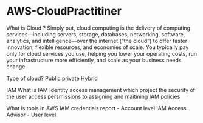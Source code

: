 # AWS-CloudPractitiner

What is Cloud ?
Simply put, cloud computing is the delivery of computing services—including servers, storage, databases, networking, software, analytics, and intelligence—over the internet (“the cloud”) to offer faster innovation, flexible resources, and economies of scale. You typically pay only for cloud services you use, helping you lower your operating costs, run your infrastructure more efficiently, and scale as your business needs change.

Type of cloud?
Public
private 
Hybrid

IAM 
What is IAM
Identity access management which project the security of the user access persmissions to assigning and maitining IAM policies 

What is tools in AWS
IAM credentials report - Account level
IAM Access Advisor - User level

